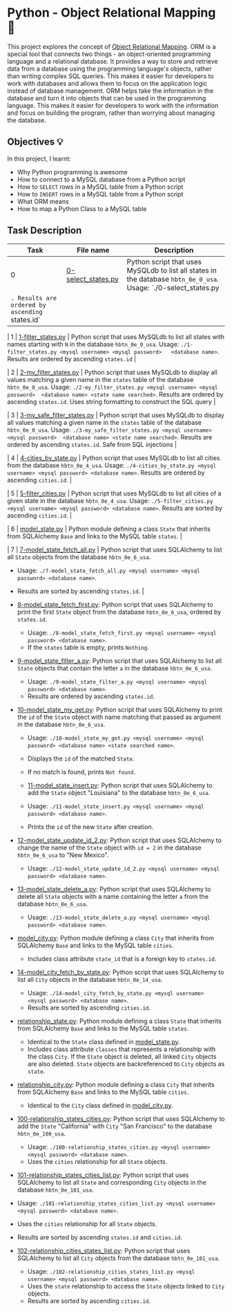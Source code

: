 # Python - Object Relational Mapping :page_with_curl: 
This project explores the concept of [Object Relational Mapping](https://www.fullstackpython.com/object-relational-mappers-orms.html). ORM is a special tool that connects two things - an object-oriented programming language and a relational database. It provides a way to store and retrieve data from a database using the programming language's objects, rather than writing complex SQL queries. This makes it easier for developers to work with databases and allows them to focus on the application logic instead of database management.
ORM helps take the information in the database and turn it into objects that can be used in the programming language. This makes it easier for developers to work with the information and focus on building the program, rather than worrying about managing the database. 

## Objectives :bulb:
In this project, I learnt:
  - Why Python programming is awesome
  - How to connect to a MySQL database from a Python script
  - How to `SELECT` rows in a MySQL table from a Python script
  - How to `INSERT` rows in a MySQL table from a Python script
  - What ORM means
  - How to map a Python Class to a MySQL table

## Task Description
|  Task  |  File name  |  Description  |
|--------|-------------|---------------|
|  0  | [0-select_states.py](./0-select_states.py)  | Python script that uses MySQLdb to list all states in the database `hbtn_0e_0_usa`. Usage: `./0-select_states.py <mysql username> <mysql password>
  <database name>`. Results are ordered by ascending `states.id` |

|  1  | [1-filter_states.py](./1-filter_states.py)  |  Python script that uses MySQLdb to list all states with names starting with `N` in the database `hbtn_0e_0_usa`. Usage: `./1-filter_states.py <mysql username> <mysql password>   <database name>`. Results are ordered by ascending `states.id` |

|  2  | [2-my_filter_states.py](./2-my_filter_states.py)  |  Python script that uses MySQLdb to display all values matching a given name in the `states` table of the database `hbtn_0e_0_usa`. Usage: `./2-my_filter_states.py <mysql username> <mysql password>  <database name> <state name searched>`. Results are ordered by ascending `states.id`. Uses string formatting to construct the SQL query |

|  3  | [3-my_safe_filter_states.py](./3-my_safe_filter_states.py)  |  Python script that uses MySQLdb to display all values matching a given name in the `states` table of the database `hbtn_0e_0_usa`. Usage: `./3-my_safe_filter_states.py <mysql username> <mysql password>  <database name> <state name searched>`. Results are ordered by ascending `states.id`. Safe from SQL injections |

|  4  | [4-cities_by_state.py](./4-cities_by_state.py)  |  Python script that uses MySQLdb to list all cities from the database `hbtn_0e_4_usa`. Usage: `./4-cities_by_state.py <mysql username> <mysql password>
  <database name>`. Results are ordered by ascending `cities.id`. |

|  5  |  [5-filter_cities.py](./5-filter_cities.py)  |  Python script that uses MySQLdb to list all cities of a given state in the database `hbtn_0e_4_usa`. Usage: `./5-filter_cities.py <mysql username> <mysql password>
  <database name>`. Results are sorted by ascending `cities.id`. |

|  6  | [model_state.py](./model_state.py)  |  Python module defining a class `State` that inherits from SQLAlchemy `Base` and links to the MySQL table `states`. |

|  7  | [7-model_state_fetch_all.py](./7-model_state_fetch_all.py)  |  Python script that uses SQLAlchemy to list all `State` objects from the database `hbtn_0e_6_usa`.
  * Usage: `./7-model_state_fetch_all.py <mysql username> <mysql password>
  <database name>`.
  * Results are sorted by ascending `states.id`. |

* [8-model_state_fetch_first.py](./8-model_state_fetch_first.py): Python script
  that uses SQLAlchemy to print the first `State` object from the database
  `hbtn_0e_6_usa`, ordered by `states.id`.
  * Usage: `./8-model_state_fetch_first.py <mysql username> <mysql password>
  <database name>`.
  * If the `states` table is empty, prints `Nothing`.


* [9-model_state_filter_a.py](./9-model_state_filter_a.py): Python script
  that uses SQLAlchemy to list all `State` objects that contain the letter `a`
  in the database `hbtn_0e_6_usa`.
  * Usage: `./9-model_state_filter_a.py <mysql username> <mysql password>
  <database name>`.
  * Results are ordered by ascending `states.id`.

* [10-model_state_my_get.py](./10-model_state_my_get.py): Python script that
  uses SQLAlchemy to print the `id` of the `State` object with name matching that
  passed as argument in the database `hbtn_0e_6_usa`.
  * Usage: `./10-model_state_my_get.py <mysql username> <mysql password>
  <database name> <state searched name>`.
  * Displays the `id` of the matched `State`.
  * If no match is found, prints `Not found`.

  * [11-model_state_insert.py](./11-model_state_insert.py): Python script that
  uses SQLAlchemy to add the `State` object "Louisiana" to the database
`hbtn_0e_6_usa`.
  * Usage: `./11-model_state_insert.py <mysql username> <mysql password>
  <database name>`.
  * Prints the `id` of the new `State` after creation.

* [12-model_state_update_id_2.py](./12-model_state_update_id_2.py): Python
  script that uses SQLAlchemy to change the name of the `State` object with
  `id = 2` in the database `hbtn_0e_6_usa` to "New Mexico".
  * Usage: `./12-model_state_update_id_2.py <mysql username> <mysql password>
  <database name>`.

* [13-model_state_delete_a.py](./13-model_state_delete_a.py): Python script
  that uses SQLAlchemy to delete all `State` objects with a name containing the
  letter `a` from the database `hbtn_0e_6_usa`.
  * Usage: `./13-model_state_delete_a.py <mysql username> <mysql password>
  <database name>`.

* [model_city.py](./model_city.py): Python module defining a class `City`
  that inherits from SQLAlchemy `Base` and links to the MySQL table `cities`.
    * Includes class attribute `state_id` that is a foreign key to
    `states.id`.
* [14-model_city_fetch_by_state.py](./14-model_city_fetch_by_state.py):
  Python script that uses SQLAlchemy to list all `City` objects in the database
  `hbtn_0e_14_usa`.
  * Usage: `./14-model_city_fetch_by_state.py <mysql username> <mysql password>
  <database name>`.
  * Results are sorted by ascending `cities.id`.

* [relationship_state.py](./relationship_state.py): Python module defining a
  class `State` that inherits from SQLAlchemy `Base` and links to the MySQL table
  `states`.
    * Identical to the `State` class defined in [model_state.py](./model_state.py).
    * Includes class attribute `classes` that represents a relationship with
    the class `City`. If the `State` object is deleted, all linked `City` objects
    are also deleted. `State` objects are backreferenced to `City` objects as
    `state`.
* [relationship_city.py](./relationship_city.py): Python module defining a
  class `City` that inherits from SQLAlchemy `Base` and links to the MySQL table
  `cities`.
    * Identical to the `City` class defined in [model_city.py](./model_city.py).

* [100-relationship_states_cities.py](./100-relationship_states_cities.py):
  Python script that uses SQLAlchemy to add the `State` "California" with `City`
  "San Francisco" to the database `hbtn_0e_100_usa`.
  * Usage: `./100-relationship_states_cities.py <mysql username>
  <mysql password> <database name>`.
  * Uses the `cities` relationship for all `State` objects.

 * [101-relationship_states_cities_list.py](./101-relationship_states_cities_list.py):
  Python script that uses SQLAlchemy to list all `State` and corresponding
  `City` objects in the database `hbtn_0e_101_usa`.
  * Usage: `./101-relationship_states_cities_list.py <mysql username>
  <mysql password> <database name>`.
  * Uses the `cities` relationship for all `State` objects.
  * Results are sorted by ascending `states.id` and `cities.id`.

* [102-relationship_cities_states_list.py](./102-relationship_cities_states_list.py):
  Python script that uses SQLAlchemy to list all `City` objects from the database
  `hbtn_0e_101_usa`.
  * Usage: `./102-relationship_cities_states_list.py <mysql username>
  <mysql password> <database name>`.
  * Uses the `state` relationship to access the `State` objects linked to `City` objects.
  * Results are sorted by ascending `cities.id`.
